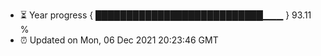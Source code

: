 - ⏳ Year progress { ███████████████████████████▁▁▁ } 93.11 %
- ⏰ Updated on Mon, 06 Dec 2021 20:23:46 GMT

